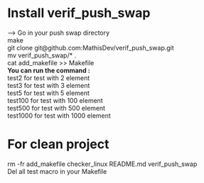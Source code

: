 <h1> Install verif_push_swap </h1>
 --> Go in your push swap directory </br>
make </br>
git clone git@github.com:MathisDev/verif_push_swap.git </br>
mv verif_push_swap/* . </br>
cat add_makefile >> Makefile </br>
<b>You can run the command : </b> </br>
test2 for test with 2 element </br>
test3 for test with 3 element </br>
test5 for test with 5 element </br>
test100 for test with 100 element </br>
test500 for test with 500 element </br>
test1000 for test with 1000 element </br>
<h1> For clean project </h1>
rm -fr add_makefile checker_linux README.md verif_push_swap </br>
Del all test macro in your Makefile
